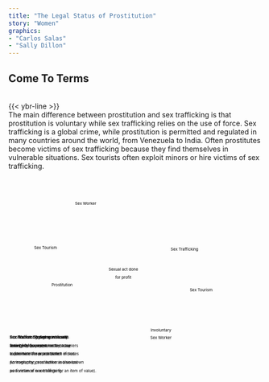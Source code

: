 ```yaml
---
title: "The Legal Status of Prostitution"
story: "Women"
graphics:
- "Carlos Salas"
- "Sally Dillon"
---
```

<div class="divider"></div>
<section class="interactive" id="womenSlider2">
  <h2 class="interactive__title">Come To Terms</h2><br/>
  {{< ybr-line >}}
  <div class="interactive__intro">The main difference between prostitution and sex trafficking is that prostitution is voluntary while sex trafficking relies on the use of force. Sex trafficking is a global crime, while prostitution is permitted and regulated in many countries around the world, from Venezuela to India. Often prostitutes become victims of sex trafficking because they find themselves in vulnerable situations. Sex tourists often exploit minors or hire victims of sex trafficking.</div>
  <svg class="venn-diagram" width="90%" height="80vh" style="max-height:700px" viewBox="-5 -5 819 730" fill="none" xmlns="http://www.w3.org/2000/svg">
    <circle class="vd-circle vd-big vd-yellow vd-prostitution" onclick="showDef('prostitution-def')" cx="262.5" cy="262.5" r="262.5" fill-opacity="0.5"/>
    <circle class="vd-circle vd-big vd-blue vd-sex-trafficking" onclick="showDef('sex-trafficking-def')" cx="551.5" cy="433.5" r="262.5" fill-opacity="0.5"/>
    <circle class="vd-circle vd-small vd-yellow vd-sex-tourism1" onclick="showDef('sex-tourism-def')" cx="128" cy="272" r="75"/>
    <circle class="vd-circle vd-small vd-yellow vd-sex-worker1" onclick="showDef('sex-worker-def')" cx="272" cy="114" r="75"/>
    <circle class="vd-circle vd-small vd-blue vd-sex-tourism2" onclick="showDef('sex-tourism-def')" cx="686" cy="424" r="75"/>
    <circle class="vd-circle vd-small vd-blue vd-sex-worker2" onclick="showDef('sex-worker-def')" cx="542" cy="582" r="75"/>
    <text class="vdt-heading vdt-black vdt-prostitution" x="187.5" y="412.5" fill="black" text-anchor="middle">Prostitution</text>
    <text class="vdt-heading vdt-white vdt-sex-trafficking" x="626.5" y="283.5" fill="black" text-anchor="middle">Sex Trafficking</text>
    <text class="vdt-heading vdt-middle vdt-white" x="407" y="355.5" fill="black" text-anchor="middle">Sexual act done<tspan x="407" y="385.5">for profit</tspan></text>
    <text class="vdt-subheading vdt-black vdt-sex-tourism1" x="128" y="278" fill="black" text-anchor="middle">Sex Tourism</text>
    <text class="vdt-subheading vdt-black vdt-sex-worker1" x="272" y="120" fill="black" text-anchor="middle">Sex Worker</text>
    <text class="vdt-subheading vdt-white vdt-sex-tourism2" x="686" y="430" fill="black" text-anchor="middle">Sex Tourism</text>
    <text class="vdt-subheading vdt-white vdt-sex-worker2" x="542" y="575" fill="black" text-anchor="middle">Involuntary<tspan x="542" y="601" text-anchor="middle">Sex Worker</tspan></text>
    <text class="vdt-def" id="prostitution-def" x="0" y="600" fill="black"><tspan class="vdt-term">Prostitution:</tspan> Engaging in sexual <tspan x="0" y="630">activity for payment.</tspan></text>
    <text class="vdt-def" id="sex-trafficking-def" x="0" y="600" fill="black"><tspan class="vdt-term">Sex Trafficking:</tspan> Someone uses <tspan x="0" y="630">force, fraud or coercion to cause</tspan> <tspan x="0" y="660">a commercial sex act (which includes</tspan> <tspan x="0" y="690">pornography, prostitution and sexual</tspan> <tspan x="0" y="720">performance in exchange for an item of value).</tspan></text>
    <text class="vdt-def" id="sex-tourism-def" x="0" y="600" fill="black"><tspan class="vdt-term">Sex Tourism:</tspan> Travel specifically <tspan x="0" y="630">arranged for, or planned by, travelers</tspan> <tspan x="0" y="660">to facilitate the procurement of sex.</tspan></text>
    <text class="vdt-def" id="sex-worker-def" x="0" y="600" fill="black"><tspan class="vdt-term">Sex Worker:</tspan> Someone who sells <tspan x="0" y="630">their body for sex; a modern-day</tspan> <tspan x="0" y="660">euphemism for a prostitute.</tspan><tspan x="0" y="690">An involuntary sex worker is also known</tspan><tspan x="0" y="720">as a victim of sex trafficking.</tspan></text>
    <script type="text/javascript">
    <![CDATA[
      function showDef(id) {
        let allDefs = document.getElementsByClassName('vdt-def');
        for (let i = 0; i < allDefs.length; i++) {
          allDefs[i].style.opacity = 0;
        };
        let def = document.getElementById(id);
        def.style.opacity = 1;
      }
    ]]>
    </script>
  </svg>
</section>
<div class="divider"></div>
